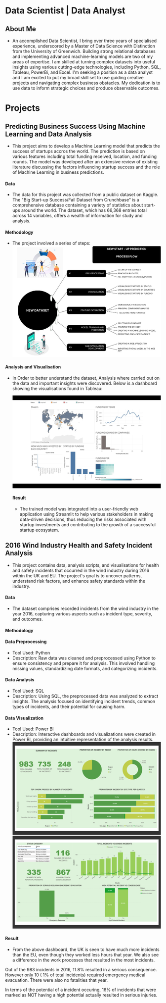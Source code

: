 # Data Scientist | Data Analyst

## About Me
- An accomplished Data Scientist, I bring over three years of specialised experience, underscored by a Master of Data Science with Distinction from the University of Greenwich. Building strong relational databases and implementing advanced machine-learning models are two of my areas of expertise. I am skilled at turning complex datasets into useful insights using various cutting-edge technologies, including Python, SQL, Tableau, PowerBi, and Excel.
I'm seeking a position as a data analyst and I am excited to put my broad skill set to use guiding creative projects and navigating complex business obstacles. My dedication is to use data to inform strategic choices and produce observable outcomes.




# Projects
## Predicting Business Success Using Machine Learning and Data Analysis
- This project aims to develop a Machine Learning model that predicts the success of startups accros the world. The prediction is based on various features including total funding received, location, and funding rounds. The model was developed after an extensive review of existing literature discussing the factors influencing startup success and the role of Machine Learning in business predictions.
  
#### Data
  - The data for this project was collected from a public dataset on Kaggle. The "Big Start-up Success/Fail Dataset from Crunchbase" is a comprehensive database containing a variety of statistics about start-ups around the world. The dataset, which has 66,368 entries total across 14 variables, offers a wealth of information for study and analysis.
    
#### Methodology
- The project involved a series of steps:
![Startup Image](/Startup11/img/Picture1.png)

#### Analysis and Visualisation
- In Order to better understand the dataset, Analysis where carried out on the data and important insights were discovered. Below is a dashboard showing the visualisations found in Tableau:

  ![Startup Image](/Startup11/img/startup.jpeg)

  #### Result
  - The trained model was integrated into a user-friendly web application using Streamlit to help various stakeholders in making data-driven decisions, thus reducing the risks associated with startup investments and contributing to the growth of a successful startup ecosystem.



## 2016 Wind Industry Health and Safety Incident Analysis
- This project contains data, analysis scripts, and visualisations for health and safety incidents that occurred in the wind industry during 2016 within the UK and EU. The project's goal is to uncover patterns, understand risk factors, and enhance safety standards within the industry.

#### Data
- The dataset comprises recorded incidents from the wind industry in the year 2016, capturing various aspects such as incident type, severity, and outcomes.

#### Methodology

#### Data Preprocessing
- Tool Used: Python
- Description: Raw data was cleaned and preprocessed using Python to ensure consistency and prepare it for analysis. This involved handling missing values, standardizing date formats, and categorizing incidents.

  
#### Data Analysis
- Tool Used: SQL
- Description: Using SQL, the preprocessed data was analyzed to extract insights. The analysis focused on identifying incident trends, common types of incidents, and their potential for causing harm.

  
#### Data Visualization
- Tool Used: Power BI
- Description: Interactive dashboards and visualizations were created in Power BI, providing an intuitive representation of the analysis results.
  ![Startup Image](/safetyon/img2.png)
  ![Startup Image](/safetyon/img1.png)

#### Result
- From the above dashboard, the UK is seen to have much more incidents than the EU, even though they worked less hours that year. We also see a difference in the work processes that resulted in the most incidents.

Out of the 983 incidents in 2016, 11.8% resulted in a serious consequence. However only 10 ( 1% of total incidents) required emergency medical evacuation. There were also no fatalities that year. 

In terms of the potential of a incident occuring, 16% of incidents that were marked as NOT having a high potential actually resulted in serious injuries. 




